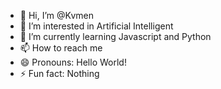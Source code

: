 - 👋 Hi, I’m @Kvmen 
- 👀 I’m interested in Artificial Intelligent
- 🌱 I’m currently learning Javascript and Python
- 📫 How to reach me 
- 😄 Pronouns: Hello World!
- ⚡ Fun fact: Nothing

<!---
Kvmen/Kvmen is a ✨ special ✨ repository because its `README.md` (this file) appears on your GitHub profile.
You can click the Preview link to take a look at your changes.
--->
